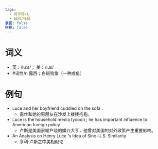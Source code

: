 ```yaml
---
tags:
  - 首字母/L
  - 级别/托福
掌握: false
模糊: false
---
```

# 词义
- 英：/luːs/； 美：/lus/
- #词性/n  露西；白斑狗鱼（一种成鱼）
# 例句
- Luce and her boyfriend cuddled on the sofa .
	- 露丝和她的男朋友在沙发上搂搂抱抱。
- Luce is the household media tycoon ; he has important influence to American foreign policy .
	- 卢斯是美国家喻户晓的媒介大亨，他曾对美国的对外政策产生重要影响。
- An Analysis on Henry Luce 's Idea of Sino-U.S. Similarity
	- 亨利·卢斯之中美相似论
